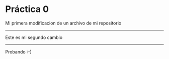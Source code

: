  # Práctica 0

Mi primera modificacion de 
un archivo de mi repositorio

****************************
Este es mi segundo cambio
****************************
Probando :-)